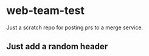 # web-team-test

Just a scratch repo for posting prs to a merge service.

## Just add a random header
